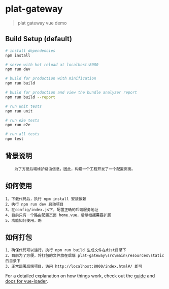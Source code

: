 # plat-gateway

> plat gateway vue demo

## Build Setup (default)

``` bash
# install dependencies
npm install

# serve with hot reload at localhost:8080
npm run dev

# build for production with minification
npm run build

# build for production and view the bundle analyzer report
npm run build --report

# run unit tests
npm run unit

# run e2e tests
npm run e2e

# run all tests
npm test
```


## 背景说明
``` 
    为了方便后端维护路由信息，因此，构建一个工程开发了一个配置页面。
```
## 如何使用
``` 
1、下载代码后，执行 npm install 安装依赖
2、执行 npm run dev 启动项目
3、在config/index.js下，配置正确的后端服务地址
4、目前只有一个路由配置页面 home.vue，后续根据需要扩展
5、功能如何使用，略
```
## 如何打包
``` 
1、确保代码可以运行，执行 npm run build 生成文件在dist目录下
2、目前为了方便，将打包的文件放在后端 plat-gateway\src\main\resources\static 的目录下
3、正常部署后端项目，访问 http://localhost:8000/index.html#/ 即可
```

For a detailed explanation on how things work, check out the [guide](http://vuejs-templates.github.io/webpack/) and [docs for vue-loader](http://vuejs.github.io/vue-loader).
